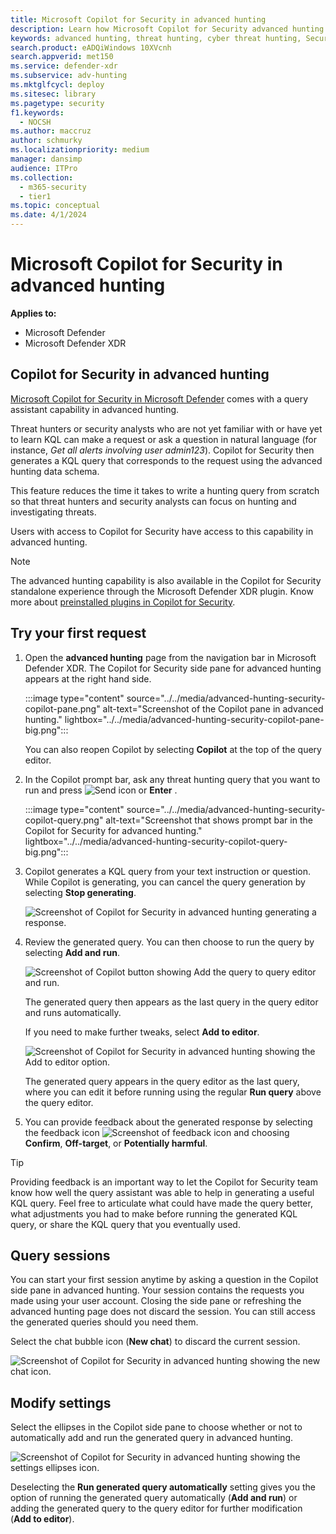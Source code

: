 ```yaml
---
title: Microsoft Copilot for Security in advanced hunting
description: Learn how Microsoft Copilot for Security advanced hunting (NL2KQL) plugin can generate a KQL query for you.
keywords: advanced hunting, threat hunting, cyber threat hunting, Security Copilot, AI, Microsoft Defender XDR, microsoft 365, m365, search, query, telemetry, custom detections, schema, kusto, visualization, chart, filters, drill-down, copilot for security advanced hunting, Microsoft Copilot for Security
search.product: eADQiWindows 10XVcnh
search.appverid: met150
ms.service: defender-xdr
ms.subservice: adv-hunting
ms.mktglfcycl: deploy
ms.sitesec: library
ms.pagetype: security
f1.keywords:
  - NOCSH
ms.author: maccruz
author: schmurky
ms.localizationpriority: medium
manager: dansimp
audience: ITPro
ms.collection:
  - m365-security
  - tier1
ms.topic: conceptual
ms.date: 4/1/2024
---
```


# Microsoft Copilot for Security in advanced hunting


**Applies to:**

- Microsoft Defender
- Microsoft Defender XDR

## Copilot for Security in advanced hunting

[Microsoft Copilot for Security in Microsoft Defender](security-copilot-in-microsoft-365-defender.md) comes with a query assistant capability in advanced hunting. 

Threat hunters or security analysts who are not yet familiar with or have yet to learn KQL can make a request or ask a question in natural language (for instance, *Get all alerts involving user admin123*). Copilot for Security then generates a KQL query that corresponds to the request using the advanced hunting data schema.

This feature reduces the time  it takes to write a hunting query from scratch so that threat hunters and security analysts can focus on hunting and investigating threats.

Users with access to Copilot for Security have access to this capability in advanced hunting.

> [!NOTE]
> The advanced hunting capability is also available in the Copilot for Security standalone experience through the Microsoft Defender XDR plugin. Know more about [preinstalled plugins in Copilot for Security](/security-copilot/manage-plugins#preinstalled-plugins).

## Try your first request

1. Open the **advanced hunting** page from the navigation bar in Microsoft Defender XDR. The Copilot for Security side pane for advanced hunting appears at the right hand side.

    :::image type="content" source="../../media/advanced-hunting-security-copilot-pane.png" alt-text="Screenshot of the Copilot pane in advanced hunting." lightbox="../../media/advanced-hunting-security-copilot-pane-big.png":::
    
    You can also reopen Copilot by selecting **Copilot** at the top of the query editor.
1. In the Copilot prompt bar, ask any threat hunting query that you want to run and press ![Send icon](../../media/Send.png) or **Enter** .

    :::image type="content" source="../../media/advanced-hunting-security-copilot-query.png" alt-text="Screenshot that shows prompt bar in the Copilot for Security for advanced hunting." lightbox="../../media/advanced-hunting-security-copilot-query-big.png":::
       
1. Copilot generates a KQL query from your text instruction or question. While Copilot is generating, you can cancel the query generation by selecting **Stop generating**.

    ![Screenshot of Copilot for Security in advanced hunting generating a response.](../../media/advanced-hunting-security-copilot-generate.png)  

 
1. Review the generated query. You can then choose to run the query by selecting **Add and run**. 

   ![Screenshot of Copilot button showing Add the query to query editor and run.](../../media/advanced-hunting-security-copilot-run-query.png) 

    The generated query then appears as the last query in the query editor and runs automatically. 

    If you need to make further tweaks, select **Add to editor**. 

   ![Screenshot of Copilot for Security in advanced hunting showing the Add to editor option.](../../media/advanced-hunting-security-copilot-add-editor.png)

    The generated query appears in the query editor as the last query, where you can edit it before running using the regular **Run query** above the query editor.

   
1. You can provide feedback about the generated response by selecting the feedback icon ![Screenshot of feedback icon](../../media/advanced-hunting-security-copilot-feedback-icon.png) and choosing  **Confirm**, **Off-target**, or **Potentially harmful**.


> [!TIP]
> Providing feedback is an important way to let the Copilot for Security team know how well the query assistant was able to help in generating a useful KQL query. Feel free to articulate what could have made the query better, what adjustments you had to make before running the generated KQL query, or share the KQL query that you eventually used. 

## Query sessions

You can start your first session anytime by asking a question in the Copilot side pane in advanced hunting. Your session contains the requests you made using your user account. Closing the side pane or refreshing the advanced hunting page does not discard the session. You can still access the generated queries should you need them. 

Select the chat bubble icon (**New chat**) to discard the current session. 

   ![Screenshot of Copilot for Security in advanced hunting showing the new chat icon.](../../media/advanced-hunting-security-copilot-clear-session.png)     

## Modify settings

Select the ellipses in the Copilot side pane to choose whether or not to automatically add and run the generated query in advanced hunting. 

   ![Screenshot of Copilot for Security in advanced hunting showing the settings ellipses icon.](../../media/advanced-hunting-security-copilot-settings.png)     

Deselecting the **Run generated query automatically** setting gives you the option of running the generated query automatically (**Add and run**) or adding the generated query to the query editor for further modification (**Add to editor**). 
